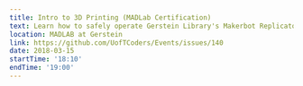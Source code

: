 ```yaml
---
title: Intro to 3D Printing (MADLab Certification)
text: Learn how to safely operate Gerstein Library's Makerbot Replicator 2 3D printers 
location: MADLAB at Gerstein
link: https://github.com/UofTCoders/Events/issues/140
date: 2018-03-15
startTime: '18:10'
endTime: '19:00'
---
```

